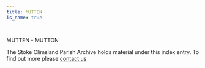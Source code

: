 ```yaml
---
title: MUTTEN
is_name: true

---
```


MUTTEN - MUTTON


The Stoke Climsland Parish Archive holds material under this index entry. To find out more please [contact us](/contact/)
